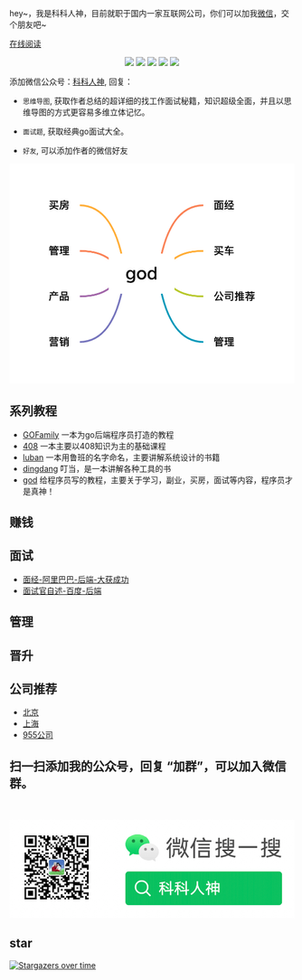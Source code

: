 <p align="left">
hey~，我是科科人神，目前就职于国内一家互联网公司，你们可以加我<a href="#wechat">微信</a>，交个朋友吧~
</p>
<a href="https://shgopher.github.io/god/">在线阅读</a>
<br>
<p align="center">
<a href='#wechat' target="_blank"><img src="https://img.shields.io/static/v1?label=%E7%A7%91%E7%A7%91%E4%BA%BA%E7%A5%9E&message=%E5%85%AC%E4%BC%97%E5%8F%B7&color="></a>
<a href="https://www.youtube.com/channel/UCK8wjBe9sh4VHSowLQmWOzg" target="_blank"><img src="https://img.shields.io/static/v1?label=youtube&message=YouTube&color=red"></a>
<a href="https://space.bilibili.com/478621088" target="_blank"><img src="https://img.shields.io/static/v1?label=bilibili&message=b%E7%AB%99&color=blue"></a>
<a href="https://www.zhihu.com/people/shgopher" target="_blank"><img src="https://img.shields.io/static/v1?label=zhihu&message=%E7%9F%A5%E4%B9%8E&color=blue"></a>
<a href="https://www.toutiao.com/c/user/token/MS4wLjABAAAAIGeO1-kCUelF-G8GW3AvJlrEL7tiO24WHJmnX4nV1bs" target="_blank"><img src="https://img.shields.io/static/v1?label=toutiao&message=%E5%A4%B4%E6%9D%A1&color=red"></a>
</p>

添加微信公众号：<a href="./#wechat.png">科科人神</a>, 回复：

- `思维导图`, 获取作者总结的超详细的找工作面试秘籍，知识超级全面，并且以思维导图的方式更容易多维立体记忆。
- `面试题`, 获取经典go面试大全。

- `好友`, 可以添加作者的微信好友

![](./god.png)                             
## 系列教程
- [GOFamily](https://shgopher.github.io/GOFamily/) 一本为go后端程序员打造的教程
- [408](https://shgopher.github.io/408/) 一本主要以408知识为主的基础课程
- [luban](https://shgopher.github.io/luban/) 一本用鲁班的名字命名，主要讲解系统设计的书籍
- [dingdang](https://shgopher.github.io/dingdang/) 叮当，是一本讲解各种工具的书
- [god](https://shgopher.github.io/god/) 给程序员写的教程，主要关于学习，副业，买房，面试等内容，程序员才是真神！                             
## 赚钱
## 面试
- [面经-阿里巴巴-后端-大获成功](./面经/阿里巴巴/面经一/READMD.md) 
- [面试官自述-百度-后端](./面经/百度/面试官自述一/README.md)
## 管理
## 晋升
## 公司推荐
- [北京](./公司推荐/北京)
- [上海](./公司推荐/上海)
- [955公司](https://github.com/formulahendry/955.WLB)

## 扫一扫添加我的公众号，回复 “加群”，可以加入微信群。

<div>
<p id="wechat" align="center">
<br>
<br>
<img src="./wechat.png"  alt="公众号搜：科科人神">
</p>
</div>
                                                                             
## star
                                                                             
[![Stargazers over time](https://starchart.cc/shgopher/god.svg)](https://starchart.cc/shgopher/god)